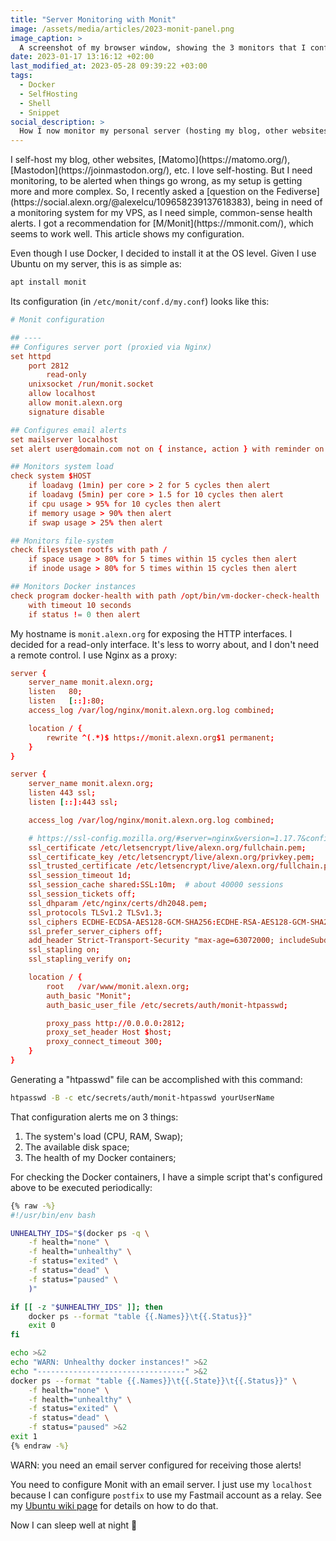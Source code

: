 ```yaml
---
title: "Server Monitoring with Monit"
image: /assets/media/articles/2023-monit-panel.png
image_caption: >
  A screenshot of my browser window, showing the 3 monitors that I configured in Monit, all green-lit, indicating that everything is fine.
date: 2023-01-17 13:16:12 +02:00
last_modified_at: 2023-05-28 09:39:22 +03:00
tags:
  - Docker
  - SelfHosting
  - Shell
  - Snippet
social_description: >
  How I now monitor my personal server (hosting my blog, other websites, Matomo, Mastodon, etc.).
---
```


<p class="intro" markdown=1>
  I self-host my blog, other websites, [Matomo](https://matomo.org/), [Mastodon](https://joinmastodon.org/), etc. I love self-hosting. But I need monitoring, to be alerted when things go wrong, as my setup is getting more and more complex. So, I recently asked a [question on the Fediverse](https://social.alexn.org/@alexelcu/109658239137618383), being in need of a monitoring system for my VPS, as I need simple, common-sense health alerts. I got a recommendation for [M/Monit](https://mmonit.com/), which seems to work well. This article shows my configuration.
</p>

Even though I use Docker, I decided to install it at the OS level. Given I use Ubuntu on my server, this is as simple as:

```sh
apt install monit
```

Its configuration (in `/etc/monit/conf.d/my.conf`) looks like this:

```conf
# Monit configuration

## ----
## Configures server port (proxied via Nginx)
set httpd
    port 2812
        read-only
    unixsocket /run/monit.socket
    allow localhost
    allow monit.alexn.org
    signature disable

## Configures email alerts
set mailserver localhost
set alert user@domain.com not on { instance, action } with reminder on 500 cycles

## Monitors system load
check system $HOST
    if loadavg (1min) per core > 2 for 5 cycles then alert
    if loadavg (5min) per core > 1.5 for 10 cycles then alert
    if cpu usage > 95% for 10 cycles then alert
    if memory usage > 90% then alert
    if swap usage > 25% then alert

## Monitors file-system
check filesystem rootfs with path /
    if space usage > 80% for 5 times within 15 cycles then alert
    if inode usage > 80% for 5 times within 15 cycles then alert

## Monitors Docker instances
check program docker-health with path /opt/bin/vm-docker-check-health
    with timeout 10 seconds
    if status != 0 then alert
```

My hostname is `monit.alexn.org` for exposing the HTTP interfaces. I decided for a read-only interface. It's less to worry about, and I don't need a remote control. I use Nginx as a proxy:

```conf
server {
    server_name monit.alexn.org;
    listen   80;
    listen   [::]:80;
    access_log /var/log/nginx/monit.alexn.org.log combined;

    location / {
        rewrite ^(.*)$ https://monit.alexn.org$1 permanent;
    }
}

server {
    server_name monit.alexn.org;
    listen 443 ssl;
    listen [::]:443 ssl;

    access_log /var/log/nginx/monit.alexn.org.log combined;

    # https://ssl-config.mozilla.org/#server=nginx&version=1.17.7&config=intermediate&openssl=1.1.1k&guideline=5.6
    ssl_certificate /etc/letsencrypt/live/alexn.org/fullchain.pem;
    ssl_certificate_key /etc/letsencrypt/live/alexn.org/privkey.pem;
    ssl_trusted_certificate /etc/letsencrypt/live/alexn.org/fullchain.pem;
    ssl_session_timeout 1d;
    ssl_session_cache shared:SSL:10m;  # about 40000 sessions
    ssl_session_tickets off;
    ssl_dhparam /etc/nginx/certs/dh2048.pem;
    ssl_protocols TLSv1.2 TLSv1.3;
    ssl_ciphers ECDHE-ECDSA-AES128-GCM-SHA256:ECDHE-RSA-AES128-GCM-SHA256:ECDHE-ECDSA-AES256-GCM-SHA384:ECDHE-RSA-AES256-GCM-SHA384:ECDHE-ECDSA-CHACHA20-POLY1305:ECDHE-RSA-CHACHA20-POLY1305:DHE-RSA-AES128-GCM-SHA256:DHE-RSA-AES256-GCM-SHA384;
    ssl_prefer_server_ciphers off;
    add_header Strict-Transport-Security "max-age=63072000; includeSubdomains; preload";
    ssl_stapling on;
    ssl_stapling_verify on;

    location / {
        root   /var/www/monit.alexn.org;
        auth_basic "Monit";
        auth_basic_user_file /etc/secrets/auth/monit-htpasswd;

        proxy_pass http://0.0.0.0:2812;
        proxy_set_header Host $host;
        proxy_connect_timeout 300;
    }
}
```

Generating a "htpasswd" file can be accomplished with this command:

```sh
htpasswd -B -c etc/secrets/auth/monit-htpasswd yourUserName
```

That configuration alerts me on 3 things:

1. The system's load (CPU, RAM, Swap);
2. The available disk space;
3. The health of my Docker containers;

For checking the Docker containers, I have a simple script that's configured above to be executed periodically:

```sh
{% raw -%}
#!/usr/bin/env bash

UNHEALTHY_IDS="$(docker ps -q \
    -f health="none" \
    -f health="unhealthy" \
    -f status="exited" \
    -f status="dead" \
    -f status="paused" \
    )"

if [[ -z "$UNHEALTHY_IDS" ]]; then
    docker ps --format "table {{.Names}}\t{{.Status}}"
    exit 0
fi

echo >&2
echo "WARN: Unhealthy docker instances!" >&2
echo "---------------------------------" >&2
docker ps --format "table {{.Names}}\t{{.State}}\t{{.Status}}" \
    -f health="none" \
    -f health="unhealthy" \
    -f status="exited" \
    -f status="dead" \
    -f status="paused" >&2
exit 1
{% endraw -%}
```

<p class="warn-bubble" markdown="1">
  WARN: you need an email server configured for receiving those alerts!
</p>

You need to configure Monit with an email server. I just use my `localhost` because I can configure `postfix` to use my Fastmail account as a relay. See my [Ubuntu wiki page](../_wiki/ubuntu-server.md) for details on how to do that.

Now I can sleep well at night 🥱
